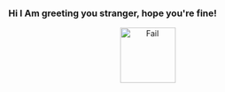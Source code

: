 ### Hi I Am greeting you stranger, hope you're fine!

<p align="center">
 <img height=100px width=100px src="https://icons.andreas-vogt.ch/wolf.png" alt="Fail">
</p>


